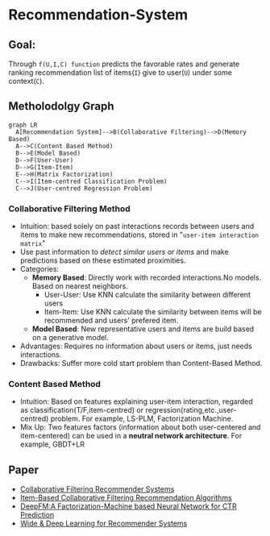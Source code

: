 # Recommendation-System
## Goal: 
Through `f(U,I,C) function` predicts the favorable rates and generate ranking recommendation list of items(`I`) give to user(`U`) under some context(`C`).

## Metholodolgy Graph
```mermaid
graph LR
  A[Recommendation System]-->B(Collaborative Filtering)-->D(Memory Based)
  A-->C(Content Based Method)
  B-->E(Model Based)
  D-->F(User-User)
  D-->G(Item-Item)
  E-->H(Matrix Factorization)
  C-->I(Item-centred Classification Problem)
  C-->J(User-centred Regression Problem)
```

### Collaborative Filtering Method
   - Intuition: based solely on past interactions records between users and items to make new recommendations, stored in "`user-item interaction matrix`"
   -  Use past information to *detect similar users or items* and make predictions based on these estimated proximities.
   - Categories:
     - **Memory Based**: Directly work with recorded interactions.No models. Based on nearest neighbors.
       - User-User: Use KNN calculate the similarity between different users
       - Item-Item: Use KNN calculate the similarity between items will be recommended and users' prefered item.
     - **Model Based**: New representative users and items are build based on a generative model.
   - Advantages: Requires no information about users or items, just needs interactions.
   - Drawbacks: Suffer more cold start problem than Content-Based Method.
   
### Content Based Method
  - Intuition: Based on features explaining user-item interaction, regarded as classification(T/F,item-centred) or regression(rating,etc.,user-centred) problem. For example, LS-PLM, Factorization Machine.
  - Mix Up: Two features factors (information about both user-centered and item-centered) can be used in a **neutral network architecture**. For example, GBDT+LR
    
## Paper
- [Collaborative Filtering Recommender Systems](https://files.grouplens.org/papers/FnT%20CF%20Recsys%20Survey.pdf)
- [Item-Based Collaborative Filtering Recommendation Algorithms](https://www.ra.ethz.ch/cdstore/www10/papers/pdf/p519.pdf)
- [DeepFM:A Factorization-Machine based Neural Network for CTR Prediction](https://arxiv.org/pdf/1703.04247)
- [Wide & Deep Learning for Recommender Systems](https://arxiv.org/pdf/1606.07792)
